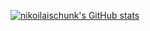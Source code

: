 [![nikoilaischunk's GitHub stats](https://github-readme-stats.vercel.app/api?username=aidanwhite77&count_private=true&show_icons=true&theme=radical&border_radius=25&icon_color=fe428e)](https://github.com/nikolaischunk/nikolaischunk)
